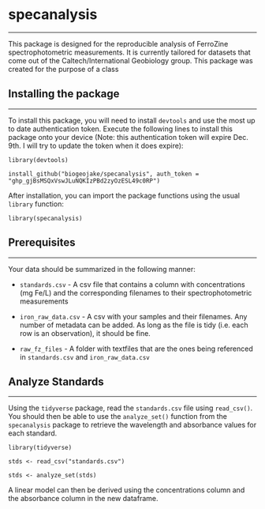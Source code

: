 # specanalysis

------------------------------------------------------------------------

This package is designed for the reproducible analysis of FerroZine spectrophotometric measurements. It is currently tailored for datasets that come out of the Caltech/International Geobiology group. This package was created for the purpose of a class

## Installing the package

------------------------------------------------------------------------

To install this package, you will need to install `devtools` and use the most up to date authentication token. Execute the following lines to install this package onto your device (Note: this authentication token will expire Dec. 9th. I will try to update the token when it does expire):

```{r}
library(devtools)

install_github("biogeojake/specanalysis", auth_token = "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")
```

After installation, you can import the package functions using the usual `library` function:

```{r}
library(specanalysis)
```

## Prerequisites

------------------------------------------------------------------------

Your data should be summarized in the following manner:

-   `standards.csv` - A csv file that contains a column with concentrations (mg Fe/L) and the corresponding filenames to their spectrophotometric measurements

-   `iron_raw_data.csv` - A csv with your samples and their filenames. Any number of metadata can be added. As long as the file is tidy (i.e. each row is an observation), it should be fine.

-   `raw_fz_files` - A folder with textfiles that are the ones being referenced in `standards.csv` and `iron_raw_data.csv`

## Analyze Standards

------------------------------------------------------------------------

Using the `tidyverse` package, read the `standards.csv` file using `read_csv()`. You should then be able to use the `analyze_set()` function from the `specanalysis` package to retrieve the wavelength and absorbance values for each standard.

```{r}
library(tidyverse)

stds <- read_csv("standards.csv")

stds <- analyze_set(stds)
```

A linear model can then be derived using the concentrations column and the absorbance column in the new dataframe.
